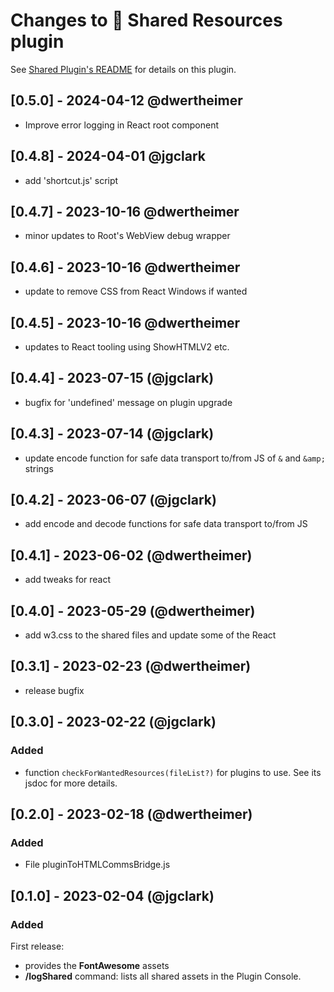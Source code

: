 # Changes to 🤝 Shared Resources plugin

See [Shared Plugin's README](https://github.com/NotePlan/plugins/blob/main/np.Shared/README.md) for details on this plugin.

## [0.5.0] - 2024-04-12 @dwertheimer

- Improve error logging in React root component

## [0.4.8] - 2024-04-01 @jgclark

- add 'shortcut.js' script

## [0.4.7] - 2023-10-16 @dwertheimer

- minor updates to Root's WebView debug wrapper

## [0.4.6] - 2023-10-16 @dwertheimer

- update to remove CSS from React Windows if wanted

## [0.4.5] - 2023-10-16 @dwertheimer

- updates to React tooling using ShowHTMLV2 etc.

## [0.4.4] - 2023-07-15 (@jgclark)

- bugfix for 'undefined' message on plugin upgrade

## [0.4.3] - 2023-07-14 (@jgclark)

- update encode function for safe data transport to/from JS of `&` and `&amp;` strings

## [0.4.2] - 2023-06-07 (@jgclark)

- add encode and decode functions for safe data transport to/from JS

## [0.4.1] - 2023-06-02 (@dwertheimer)

- add tweaks for react

## [0.4.0] - 2023-05-29 (@dwertheimer)

- add w3.css to the shared files and update some of the React

## [0.3.1] - 2023-02-23 (@dwertheimer)

- release bugfix

## [0.3.0] - 2023-02-22 (@jgclark)

### Added

- function `checkForWantedResources(fileList?)` for plugins to use. See its jsdoc for more details.

## [0.2.0] - 2023-02-18 (@dwertheimer)

### Added

- File pluginToHTMLCommsBridge.js

## [0.1.0] - 2023-02-04 (@jgclark)

### Added

First release:

- provides the **FontAwesome** assets
- **/logShared** command: lists all shared assets in the Plugin Console.
